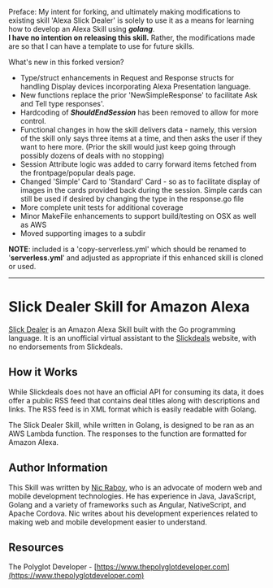 Preface: My intent for forking, and ultimately making modifications to existing skill 
'Alexa Slick Dealer' is solely to use it as a means for learning how to develop an Alexa Skill using _**golang**_.  
**I have no intention on  releasing this skill.**  Rather, the modifications made are so that I can have a template
to use for future skills. 

What's new in this forked version?
- Type/struct enhancements in Request and Response structs for handling Display devices incorporating 
Alexa Presentation language.
- New functions replace the prior 'NewSimpleResponse' to facilitate Ask and Tell type responses'. 
- Hardcoding of _**ShouldEndSession**_ has been removed to allow for more control. 
- Functional changes in how the skill delivers data - namely, this version of the skill 
only says three items at a time, and then asks the user if they want to here more. 
(Prior the skill would just keep going through possibly dozens of deals with no stopping) 
- Session Attribute logic was added to carry forward items fetched from the frontpage/popular deals page. 
- Changed 'Simple' Card to 'Standard' Card - so as to facilitate display of images in the cards provided
back during the session. Simple cards can still be used if desired by changing the type in the response.go file
- More complete unit tests for additional coverage
- Minor MakeFile enhancements to support build/testing on OSX as well as AWS
- Moved supporting images to a subdir

**NOTE**: included is a 'copy-serverless.yml' which should be renamed to '**serverless.yml**' and adjusted as appropriate
if this enhanced skill is cloned or used. 



_______________________
# Slick Dealer Skill for Amazon Alexa

[Slick Dealer](https://www.amazon.com/gp/product/B07J43J36F?ie=UTF8&ref-suffix=ss_rw) is an Amazon Alexa Skill built with the Go programming language. It is an unofficial virtual assistant to the [Slickdeals](https://www.slickdeals.net) website, with no endorsements from Slickdeals.

## How it Works

While Slickdeals does not have an official API for consuming its data, it does offer a public RSS feed that contains deal titles along with descriptions and links. The RSS feed is in XML format which is easily readable with Golang.

The Slick Dealer Skill, while written in Golang, is designed to be ran as an AWS Lambda function. The responses to the function are formatted for Amazon Alexa.

## Author Information

This Skill was written by [Nic Raboy](https://www.nraboy.com), who is an advocate of modern web and mobile development technologies. He has experience in Java, JavaScript, Golang and a variety of frameworks such as Angular, NativeScript, and Apache Cordova. Nic writes about his development experiences related to making web and mobile development easier to understand.

## Resources

The Polyglot Developer - [https://www.thepolyglotdeveloper.com](https://www.thepolyglotdeveloper.com)